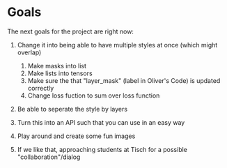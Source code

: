 # Goals

The next goals for the project are right now:

1. Change it into being able to have multiple styles at once (which might overlap)
    1. Make masks into list
    2. Make lists into tensors    
    3. Make sure the that "layer_mask" (label in Oliver's Code) is updated correctly    
    4. Change loss fuction to sum over loss function
    
2. Be able to seperate the style by layers

3. Turn this into an API such that you can use in an easy way

4. Play around and create some fun images

5. If we like that, approaching students at Tisch for a possible "collaboration"/dialog
